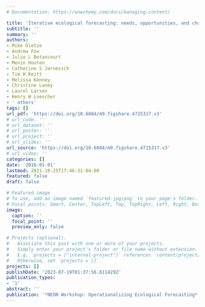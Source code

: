 ```yaml
---
# Documentation: https://wowchemy.com/docs/managing-content/

title: 'Iterative ecological forecasting: needs, opportunities, and challenges'
subtitle: ''
summary: ''
authors:
- Mike Dietze
- Andrew Fox
- Julio L Betancourt
- Mevin Hooten
- Catherine S Jarnevich
- Tim H Keitt
- Melissa Kenney
- Christine Laney
- Laurel Larsen
- Henry W Loescher
- ' others'
tags: []
url_pdf: 'https://doi.org/10.6084/m9.figshare.4715317.v3'
# url_code: ''
# url_dataset: ''
# url_poster: ''
# url_project: ''
# url_slides: ''
url_source: 'https://doi.org/10.6084/m9.figshare.4715317.v3'
# url_video: ''
categories: []
date: '2016-01-01'
lastmod: 2021-10-25T17:46:31-04:00
featured: false
draft: false

# Featured image
# To use, add an image named `featured.jpg/png` to your page's folder.
# Focal points: Smart, Center, TopLeft, Top, TopRight, Left, Right, BottomLeft, Bottom, BottomRight.
image:
  caption: ''
  focal_point: ''
  preview_only: false

# Projects (optional).
#   Associate this post with one or more of your projects.
#   Simply enter your project's folder or file name without extension.
#   E.g. `projects = ["internal-project"]` references `content/project/deep-learning/index.md`.
#   Otherwise, set `projects = []`.
projects: []
publishDate: '2023-07-19T01:37:56.611429Z'
publication_types:
- '1'
abstract: ''
publication: '*NEON Workshop: Operationalizing Ecological Forecasting*'
---
```

